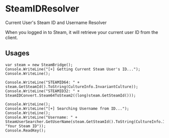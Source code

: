 # SteamIDResolver
Current User's Steam ID and Username Resolver

When you logged in to Steam, it will retrieve your current user ID from the client.

## Usages
```
var steam = new SteamBridge();
Console.WriteLine("[+] Getting Current Steam User's ID...");
Console.WriteLine();

Console.WriteLine("STEAMID64: " + steam.GetSteamId().ToString(CultureInfo.InvariantCulture));
Console.WriteLine("STEAMID32: " + SteamIDConvert.Steam64ToSteam2((long)steam.GetSteamId()));

Console.WriteLine();
Console.WriteLine("[+] Searching Username from ID...");
Console.WriteLine();
Console.WriteLine("Username: " + SteamUserSearcher.GetUserName(steam.GetSteamId().ToString(CultureInfo.InvariantCulture), "Your Steam ID"));
Console.ReadKey();
```
